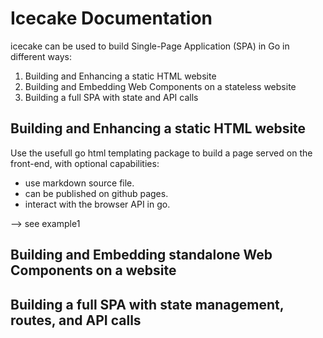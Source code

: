 # Icecake Documentation

icecake can be used to build Single-Page Application (SPA) in Go in different ways:
1. Building and Enhancing a static HTML website
1. Building and Embedding Web Components on a stateless website
1. Building a full SPA with state and API calls

## Building and Enhancing a static HTML website

Use the usefull go html templating package to build a page served on the front-end, with optional capabilities: 

- use markdown source file.
- can be published on github pages.
- interact with the browser API in go.

--> see example1

## Building and Embedding standalone Web Components on a website


## Building a full SPA with state management, routes, and API calls


